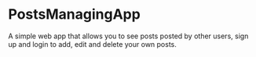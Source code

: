 # PostsManagingApp
A simple web app that allows you to see posts posted by other users, sign up and login to add, edit and delete your own posts.
